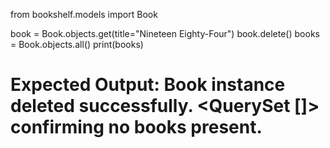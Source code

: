from bookshelf.models import Book

book = Book.objects.get(title="Nineteen Eighty-Four")
book.delete()
books = Book.objects.all()
print(books)
# Expected Output: Book instance deleted successfully. <QuerySet []> confirming no books present.
